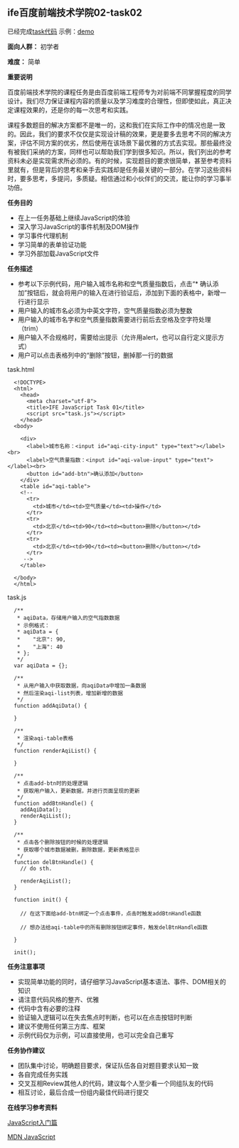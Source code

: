 
## ife百度前端技术学院02-task02 ##

已经完成[task代码](https://github.com/wangzhengya/ife_MoonWalker/tree/master/2_task16)
示例：[demo](http://wangzhengya.github.io/ife_MoonWalker/2_task16/index.html)

**面向人群：**
    初学者

**难度：**
    简单

**重要说明**

百度前端技术学院的课程任务是由百度前端工程师专为对前端不同掌握程度的同学设计。我们尽力保证课程内容的质量以及学习难度的合理性，但即使如此，真正决定课程效果的，还是你的每一次思考和实践。

课程多数题目的解决方案都不是唯一的，这和我们在实际工作中的情况也是一致的。因此，我们的要求不仅仅是实现设计稿的效果，更是要多去思考不同的解决方案，评估不同方案的优劣，然后使用在该场景下最优雅的方式去实现。那些最终没有被我们采纳的方案，同样也可以帮助我们学到很多知识。所以，我们列出的参考资料未必是实现需求所必须的。有的时候，实现题目的要求很简单，甚至参考资料里就有，但是背后的思考和亲手去实践却是任务最关键的一部分。在学习这些资料时，要多思考，多提问，多质疑。相信通过和小伙伴们的交流，能让你的学习事半功倍。

**任务目的**

* 在上一任务基础上继续JavaScript的体验
* 深入学习JavaScript的事件机制及DOM操作
* 学习事件代理机制
* 学习简单的表单验证功能
* 学习外部加载JavaScript文件

**任务描述**

* 参考以下示例代码，用户输入城市名称和空气质量指数后，点击“* 确认添加”按钮后，就会将用户的输入在进行验证后，添加到下面的表格中，新增一行进行显示
* 用户输入的城市名必须为中英文字符，空气质量指数必须为整数
* 用户输入的城市名字和空气质量指数需要进行前后去空格及空字符处理（trim）
* 用户输入不合规格时，需要给出提示（允许用alert，也可以自行定义提示方式）
* 用户可以点击表格列中的“删除”按钮，删掉那一行的数据

task.html

      <!DOCTYPE>
      <html>
        <head>
          <meta charset="utf-8">
          <title>IFE JavaScript Task 01</title>
          <script src="task.js"></script>
        </head>
      <body>

        <div>
          <label>城市名称：<input id="aqi-city-input" type="text"></label><br>
          <label>空气质量指数：<input id="aqi-value-input" type="text"></label><br>
          <button id="add-btn">确认添加</button>
        </div>
        <table id="aqi-table">
        <!--
          <tr>
            <td>城市</td><td>空气质量</td><td>操作</td>
          </tr>
          <tr>
            <td>北京</td><td>90</td><td><button>删除</button></td>
          </tr>
          <tr>
            <td>北京</td><td>90</td><td><button>删除</button></td>
          </tr>
         -->
        </table>

      </body>
      </html>

task.js

      /**
       * aqiData，存储用户输入的空气指数数据
       * 示例格式：
       * aqiData = {
       *    "北京": 90,
       *    "上海": 40
       * };
       */
      var aqiData = {};

      /**
       * 从用户输入中获取数据，向aqiData中增加一条数据
       * 然后渲染aqi-list列表，增加新增的数据
       */
      function addAqiData() {

      }

      /**
       * 渲染aqi-table表格
       */
      function renderAqiList() {

      }

      /**
       * 点击add-btn时的处理逻辑
       * 获取用户输入，更新数据，并进行页面呈现的更新
       */
      function addBtnHandle() {
        addAqiData();
        renderAqiList();
      }

      /**
       * 点击各个删除按钮的时候的处理逻辑
       * 获取哪个城市数据被删，删除数据，更新表格显示
       */
      function delBtnHandle() {
        // do sth.

        renderAqiList();
      }

      function init() {

        // 在这下面给add-btn绑定一个点击事件，点击时触发addBtnHandle函数

        // 想办法给aqi-table中的所有删除按钮绑定事件，触发delBtnHandle函数

      }

      init();

**任务注意事项**

* 实现简单功能的同时，请仔细学习JavaScript基本语法、事件、DOM相关的知识
* 请注意代码风格的整齐、优雅
* 代码中含有必要的注释
* 验证输入逻辑可以在失去焦点时判断，也可以在点击按钮时判断
* 建议不使用任何第三方库、框架
* 示例代码仅为示例，可以直接使用，也可以完全自己重写

**任务协作建议**

* 团队集中讨论，明确题目要求，保证队伍各自对题目要求认知一致
* 各自完成任务实践
* 交叉互相Review其他人的代码，建议每个人至少看一个同组队友的代码
* 相互讨论，最后合成一份组内最佳代码进行提交


**在线学习参考资料**

[JavaScript入门篇](http://www.imooc.com/view/36)

[MDN JavaScript](https://developer.mozilla.org/zh-CN/docs/Web/JavaScript)
